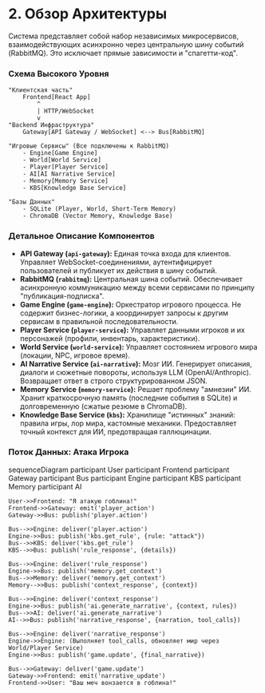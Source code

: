 # 2. Обзор Архитектуры

Система представляет собой набор независимых микросервисов, взаимодействующих асинхронно через центральную шину событий (RabbitMQ). Это исключает прямые зависимости и "спагетти-код".

### Схема Высокого Уровня

```
"Клиентская часть"
    Frontend[React App]
        ^
        | HTTP/WebSocket
        v
"Backend Инфраструктура"
    Gateway[API Gateway / WebSocket] <--> Bus[RabbitMQ]

"Игровые Сервисы" (Все подключены к RabbitMQ)
    - Engine[Game Engine]
    - World[World Service]
    - Player[Player Service]
    - AI[AI Narrative Service]
    - Memory[Memory Service]
    - KBS[Knowledge Base Service]

"Базы Данных"
    - SQLite (Player, World, Short-Term Memory)
    - ChromaDB (Vector Memory, Knowledge Base)
```

### Детальное Описание Компонентов

*   **API Gateway (`api-gateway`):** Единая точка входа для клиентов. Управляет WebSocket-соединениями, аутентифицирует пользователей и публикует их действия в шину событий.
*   **RabbitMQ (`rabbitmq`):** Центральная шина событий. Обеспечивает асинхронную коммуникацию между всеми сервисами по принципу "публикация-подписка".
*   **Game Engine (`game-engine`):** Оркестратор игрового процесса. Не содержит бизнес-логики, а координирует запросы к другим сервисам в правильной последовательности.
*   **Player Service (`player-service`):** Управляет данными игроков и их персонажей (профили, инвентарь, характеристики).
*   **World Service (`world-service`):** Управляет состоянием игрового мира (локации, NPC, игровое время).
*   **AI Narrative Service (`ai-narrative`):** Мозг ИИ. Генерирует описания, диалоги и сюжетные повороты, используя LLM (OpenAI/Anthropic). Возвращает ответ в строго структурированном JSON.
*   **Memory Service (`memory-service`):** Решает проблему "амнезии" ИИ. Хранит краткосрочную память (последние события в SQLite) и долговременную (сжатые резюме в ChromaDB).
*   **Knowledge Base Service (`kbs`):** Хранилище "истинных" знаний: правила игры, лор мира, кастомные механики. Предоставляет точный контекст для ИИ, предотвращая галлюцинации.

### Поток Данных: Атака Игрока

sequenceDiagram
    participant User
    participant Frontend
    participant Gateway
    participant Bus
    participant Engine
    participant KBS
    participant Memory
    participant AI

    User->>Frontend: "Я атакую гоблина!"
    Frontend->>Gateway: emit('player_action')
    Gateway->>Bus: publish('player.action')

    Bus-->>Engine: deliver('player.action')
    Engine->>Bus: publish('kbs.get_rule', {rule: "attack"})
    Bus-->>KBS: deliver('kbs.get_rule')
    KBS-->>Bus: publish('rule_response', {details})

    Bus-->>Engine: deliver('rule_response')
    Engine->>Bus: publish('memory.get_context')
    Bus-->>Memory: deliver('memory.get_context')
    Memory-->>Bus: publish('context_response', {context})
    
    Bus-->>Engine: deliver('context_response')
    Engine->>Bus: publish('ai.generate_narrative', {context, rules})
    Bus-->>AI: deliver('ai.generate_narrative')
    AI-->>Bus: publish('narrative_response', {narration, tool_calls})

    Bus-->>Engine: deliver('narrative_response')
    Engine->>Engine: (Выполняет tool_calls, обновляет мир через World/Player Service)
    Engine->>Bus: publish('game.update', {final_narrative})
    
    Bus-->>Gateway: deliver('game.update')
    Gateway->>Frontend: emit('narrative_update')
    Frontend->>User: "Ваш меч вонзается в гоблина!"